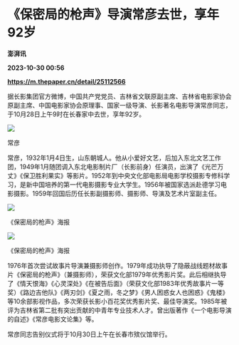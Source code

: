 # 《保密局的枪声》导演常彦去世，享年92岁
**澎湃讯**

**2023-10-30 00:56**

**https://m.thepaper.cn/detail/25112566**

据长影集团官方微博，中国共产党党员、吉林省文联原副主席、吉林省电影家协会原副主席、中国电影家协会原理事、国家一级导演、长影著名电影导演常彦同志，于10月28日上午9时在长春家中去世，享年92岁。

![](https://imagecloud.thepaper.cn/thepaper/image/276/192/92.jpg)

常彦

常彦，1932年1月4日生，山东朝城人。他从小爱好文艺，后加入东北文艺工作团，1949年1月随团调入东北电影制片厂（长影前身）任演员，出演了《光芒万丈》《保卫胜利果实》等影片。1952年到中央文化部电影局电影学校摄影专修科学习，是新中国培养的第一代电影摄影专业大学生。1956年被国家选派赴德学习电影摄影。1959年回国后历任长影副摄影师、摄影师、导演及艺术片室副主任。

![](https://imagecloud.thepaper.cn/thepaper/image/276/192/391.jpg)

《保密局的枪声》海报

![](https://imagecloud.thepaper.cn/thepaper/image/276/192/521.jpg)

《保密局的枪声》海报

1976年首次尝试故事片导演兼摄影师创作。1979年成功执导了隐蔽战线题材故事片《保密局的枪声》（兼摄影师），荣获文化部1979年优秀影片奖。此后相继执导了《情天恨海》《心灵深处》《在被告后面》（荣获文化部1983年优秀故事片一等奖）《路边吉他队》《两刃剑》《夏之雨，冬之梦》《男人困惑女人也困惑》《鬼楼》等10余部影视作品，多次荣获长影小百花奖优秀影片奖、最佳导演奖。1985年被评为吉林省第二批有突出贡献的中青年专业技术人才。曾出版著作《一个电影导演的自述》《常彦电影文论集》等。

常彦同志告别仪式将于10月30日上午在长春市殡仪馆举行。